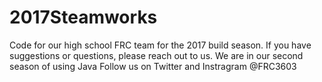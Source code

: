 # 2017Steamworks
Code for our high school FRC team for the 2017 build season. If you have suggestions or questions, please reach out to us. We are in our second season of using Java
Follow us on Twitter and Instragram @FRC3603
